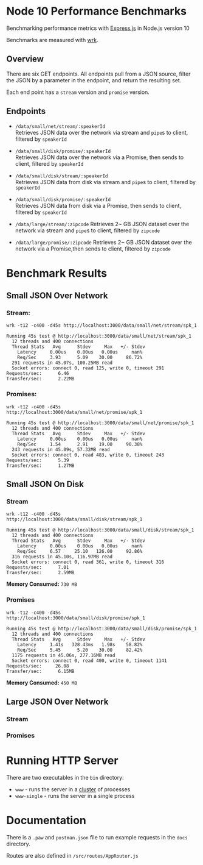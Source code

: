 # Node 10 Performance Benchmarks

Benchmarking performance metrics with [Express.js](https://github.com/expressjs/express) in Node.js version 10

Benchmarks are measured with [wrk](https://github.com/wg/wrk).

## Overview

There are six GET endpoints. All endpoints pull from a JSON source, filter the JSON by a parameter in the endpoint, and return the resulting set.

Each end point has a `stream` version and `promise` version.

## Endpoints

- `/data/small/net/stream/:speakerId`  
  Retrieves JSON data over the network via stream and `pipe`s to client, filtered by `speakerId`

- `/data/small/disk/promise/:speakerId`  
  Retrieves JSON data over the network via a Promise, then sends to client, filtered by `speakerId`

- `/data/small/disk/stream/:speakerId`  
  Retrieves JSON data from disk via stream and `pipe`s to client, filtered by `speakerId`

- `/data/small/disk/promise/:speakerId`  
  Retrieves JSON data from disk via a Promise, then sends to client, filtered by `speakerId`

- `/data/large/stream/:zipcode`
  Retrieves 2~ GB JSON dataset over the network via stream and `pipe`s to client, filtered by `zipcode`

- `/data/large/promise/:zipcode`
  Retrieves 2~ GB JSON dataset over the network via a Promise,then sends to client, filtered by `zipcode`

# Benchmark Results

## Small JSON Over Network

### Stream:

`wrk -t12 -c400 -d45s http://localhost:3000/data/small/net/stream/spk_1`

```
Running 45s test @ http://localhost:3000/data/small/net/stream/spk_1
  12 threads and 400 connections
  Thread Stats   Avg      Stdev     Max   +/- Stdev
    Latency     0.00us    0.00us   0.00us     nan%
    Req/Sec     3.93      5.09    30.00     86.72%
  291 requests in 45.07s, 100.25MB read
  Socket errors: connect 0, read 125, write 0, timeout 291
Requests/sec:      6.46
Transfer/sec:      2.22MB
```

### Promises:

`wrk -t12 -c400 -d45s http://localhost:3000/data/small/net/promise/spk_1`

```
Running 45s test @ http://localhost:3000/data/small/net/promise/spk_1
  12 threads and 400 connections
  Thread Stats   Avg      Stdev     Max   +/- Stdev
    Latency     0.00us    0.00us   0.00us     nan%
    Req/Sec     1.54      2.91    19.00     90.38%
  243 requests in 45.09s, 57.32MB read
  Socket errors: connect 0, read 483, write 0, timeout 243
Requests/sec:      5.39
Transfer/sec:      1.27MB
```

## Small JSON On Disk

### Stream

`wrk -t12 -c400 -d45s http://localhost:3000/data/small/disk/stream/spk_1`

```
Running 45s test @ http://localhost:3000/data/small/disk/stream/spk_1
  12 threads and 400 connections
  Thread Stats   Avg      Stdev     Max   +/- Stdev
    Latency     0.00us    0.00us   0.00us     nan%
    Req/Sec     6.57     25.10   126.00     92.86%
  316 requests in 45.10s, 116.97MB read
  Socket errors: connect 0, read 361, write 0, timeout 316
Requests/sec:      7.01
Transfer/sec:      2.59MB
```

**Memory Consumed:** `730 MB`

### Promises

`wrk -t12 -c400 -d45s http://localhost:3000/data/small/disk/promise/spk_1`

```
Running 45s test @ http://localhost:3000/data/small/disk/promise/spk_1
  12 threads and 400 connections
  Thread Stats   Avg      Stdev     Max   +/- Stdev
    Latency     1.41s   328.43ms   1.98s    58.82%
    Req/Sec     5.45      5.20    30.00     82.42%
  1175 requests in 45.06s, 277.16MB read
  Socket errors: connect 0, read 400, write 0, timeout 1141
Requests/sec:     26.08
Transfer/sec:      6.15MB
```

**Memory Consumed:** `450 MB`

## Large JSON Over Network

### Stream

### Promises

# Running HTTP Server

There are two executables in the `bin` directory:

- `www` - runs the server in a [cluster](https://nodejs.org/api/cluster.html#cluster_cluster) of processes
- `www-single` - runs the server in a single process

# Documentation

There is a `.paw` and `postman.json` file to run example requests in the `docs` directory.

Routes are also defined in `/src/routes/AppRouter.js`
